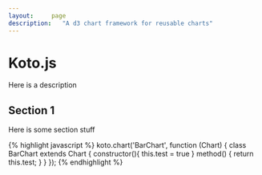 ```yaml
---
layout:     page
description:   "A d3 chart framework for reusable charts"
---
```


# Koto.js
Here is a description

## Section 1
Here is some section stuff

{% highlight javascript %}
koto.chart('BarChart', function (Chart) {
	class BarChart extends Chart {
		constructor(){
			this.test = true
		}
		method() {
			return this.test;
		}
	}
});
{% endhighlight %}
